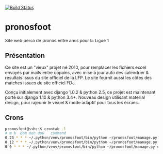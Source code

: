 [![Build Status](https://travis-ci.org/dmartin35/pronosfoot.svg?branch=master)](https://travis-ci.org/dmartin35/pronosfoot)

# pronosfoot
Site web perso de pronos entre amis pour la Ligue 1


Présentation
------------
Ce site est un "vieux" projet né 2010, pour remplacer les fichiers excel envoyés par mails entre copains,
avec mise à jour auto des calendrier & resultats issus du site officiel de la LFP.
Le site fournit aussi les côtes des matches issues du site officiel FDJ.

Conçu initialement avec django 1.0.2 & python 2.5, ce projet est maintenant porté sur django 1.10 & python 3.4+.
Nouveau design utilisant material design, pour rajeunir le visuel & mode adaptif pour tous les écrans.

Crons
-----
```bash
pronosfoot@ssh:~$ crontab -l
# m h  dom mon dow   command
0 23 * * * ~/.python/venv/pronosfoot/bin/python ~/pronosfoot/manage.py daily
0 12 * * * ~/.python/venv/pronosfoot/bin/python ~/pronosfoot/manage.py reminder
0 0 * * * ~/.python/venv/pronosfoot/bin/python ~/pronosfoot/manage.py clearexpiredsessions
```
